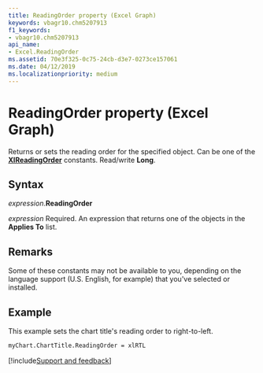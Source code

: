 ```yaml
---
title: ReadingOrder property (Excel Graph)
keywords: vbagr10.chm5207913
f1_keywords:
- vbagr10.chm5207913
api_name:
- Excel.ReadingOrder
ms.assetid: 70e3f325-0c75-24cb-d3e7-0273ce157061
ms.date: 04/12/2019
ms.localizationpriority: medium
---
```



# ReadingOrder property (Excel Graph)

Returns or sets the reading order for the specified object. Can be one of the **[XlReadingOrder](word.xlreadingorder.md)** constants. Read/write **Long**.

## Syntax

_expression_.**ReadingOrder**

_expression_ Required. An expression that returns one of the objects in the **Applies To** list.


## Remarks

Some of these constants may not be available to you, depending on the language support (U.S. English, for example) that you've selected or installed.


## Example

This example sets the chart title's reading order to right-to-left.

```vb
myChart.ChartTitle.ReadingOrder = xlRTL
```

[!include[Support and feedback](~/includes/feedback-boilerplate.md)]